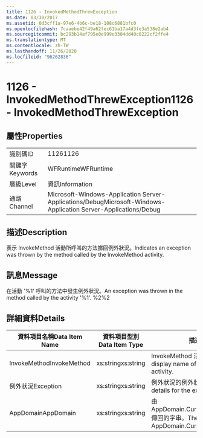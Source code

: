```yaml
---
title: 1126 - InvokedMethodThrewException
ms.date: 03/30/2017
ms.assetid: 0d3cff1a-97e6-4b6c-be18-108c6881bfc0
ms.openlocfilehash: 7caaebe42f49a62fec61ba17a4d3fe3a538e2ab4
ms.sourcegitcommit: bc293b14af795e0e999e3304dd40c0222cf2ffe4
ms.translationtype: MT
ms.contentlocale: zh-TW
ms.lasthandoff: 11/26/2020
ms.locfileid: "96262836"
---
```

# <a name="1126---invokedmethodthrewexception"></a><span data-ttu-id="b40fe-102">1126 - InvokedMethodThrewException</span><span class="sxs-lookup"><span data-stu-id="b40fe-102">1126 - InvokedMethodThrewException</span></span>

## <a name="properties"></a><span data-ttu-id="b40fe-103">屬性</span><span class="sxs-lookup"><span data-stu-id="b40fe-103">Properties</span></span>  
  
|||  
|-|-|  
|<span data-ttu-id="b40fe-104">識別碼</span><span class="sxs-lookup"><span data-stu-id="b40fe-104">ID</span></span>|<span data-ttu-id="b40fe-105">1126</span><span class="sxs-lookup"><span data-stu-id="b40fe-105">1126</span></span>|  
|<span data-ttu-id="b40fe-106">關鍵字</span><span class="sxs-lookup"><span data-stu-id="b40fe-106">Keywords</span></span>|<span data-ttu-id="b40fe-107">WFRuntime</span><span class="sxs-lookup"><span data-stu-id="b40fe-107">WFRuntime</span></span>|  
|<span data-ttu-id="b40fe-108">層級</span><span class="sxs-lookup"><span data-stu-id="b40fe-108">Level</span></span>|<span data-ttu-id="b40fe-109">資訊</span><span class="sxs-lookup"><span data-stu-id="b40fe-109">Information</span></span>|  
|<span data-ttu-id="b40fe-110">通路</span><span class="sxs-lookup"><span data-stu-id="b40fe-110">Channel</span></span>|<span data-ttu-id="b40fe-111">Microsoft-Windows-Application Server-Applications/Debug</span><span class="sxs-lookup"><span data-stu-id="b40fe-111">Microsoft-Windows-Application Server-Applications/Debug</span></span>|  
  
## <a name="description"></a><span data-ttu-id="b40fe-112">描述</span><span class="sxs-lookup"><span data-stu-id="b40fe-112">Description</span></span>  

 <span data-ttu-id="b40fe-113">表示 InvokeMethod 活動所呼叫的方法擲回例外狀況。</span><span class="sxs-lookup"><span data-stu-id="b40fe-113">Indicates an exception was thrown by the method called by the InvokeMethod activity.</span></span>  
  
## <a name="message"></a><span data-ttu-id="b40fe-114">訊息</span><span class="sxs-lookup"><span data-stu-id="b40fe-114">Message</span></span>  

 <span data-ttu-id="b40fe-115">在活動 '%1' 呼叫的方法中發生例外狀況。</span><span class="sxs-lookup"><span data-stu-id="b40fe-115">An exception was thrown in the method called by the activity '%1'.</span></span> <span data-ttu-id="b40fe-116">%2</span><span class="sxs-lookup"><span data-stu-id="b40fe-116">%2</span></span>  
  
## <a name="details"></a><span data-ttu-id="b40fe-117">詳細資料</span><span class="sxs-lookup"><span data-stu-id="b40fe-117">Details</span></span>  
  
|<span data-ttu-id="b40fe-118">資料項目名稱</span><span class="sxs-lookup"><span data-stu-id="b40fe-118">Data Item Name</span></span>|<span data-ttu-id="b40fe-119">資料項目型別</span><span class="sxs-lookup"><span data-stu-id="b40fe-119">Data Item Type</span></span>|<span data-ttu-id="b40fe-120">描述</span><span class="sxs-lookup"><span data-stu-id="b40fe-120">Description</span></span>|  
|--------------------|--------------------|-----------------|  
|<span data-ttu-id="b40fe-121">InvokeMethod</span><span class="sxs-lookup"><span data-stu-id="b40fe-121">InvokeMethod</span></span>|<span data-ttu-id="b40fe-122">xs:string</span><span class="sxs-lookup"><span data-stu-id="b40fe-122">xs:string</span></span>|<span data-ttu-id="b40fe-123">InvokeMethod 活動的顯示名稱。</span><span class="sxs-lookup"><span data-stu-id="b40fe-123">The display name of the InvokeMethod activity.</span></span>|  
|<span data-ttu-id="b40fe-124">例外狀況</span><span class="sxs-lookup"><span data-stu-id="b40fe-124">Exception</span></span>|<span data-ttu-id="b40fe-125">xs:string</span><span class="sxs-lookup"><span data-stu-id="b40fe-125">xs:string</span></span>|<span data-ttu-id="b40fe-126">例外狀況的例外狀況詳細資料</span><span class="sxs-lookup"><span data-stu-id="b40fe-126">The exception details for the exception</span></span>|  
|<span data-ttu-id="b40fe-127">AppDomain</span><span class="sxs-lookup"><span data-stu-id="b40fe-127">AppDomain</span></span>|<span data-ttu-id="b40fe-128">xs:string</span><span class="sxs-lookup"><span data-stu-id="b40fe-128">xs:string</span></span>|<span data-ttu-id="b40fe-129">由 AppDomain.CurrentDomain.FriendlyName 傳回的字串。</span><span class="sxs-lookup"><span data-stu-id="b40fe-129">The string returned by AppDomain.CurrentDomain.FriendlyName.</span></span>|
